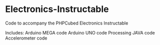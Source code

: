 # Electronics-Instructable
Code to accompany the PHPCubed Electronics Instructable 

Includes:
Arduino MEGA code
Arduino UNO code
Processing JAVA code
Accelerometer code
